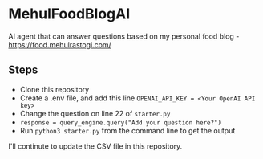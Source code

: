 # MehulFoodBlogAI

AI agent that can answer questions based on my personal food blog - https://food.mehulrastogi.com/

## Steps
- Clone this repository
- Create a .env file, and add this line ``` OPENAI_API_KEY = <Your OpenAI API key> ```
- Change the question on line 22 of ```starter.py```
- ```response = query_engine.query("Add your question here?")```
- Run ```python3 starter.py``` from the command line to get the output

I'll continute to update the CSV file in this repository.

